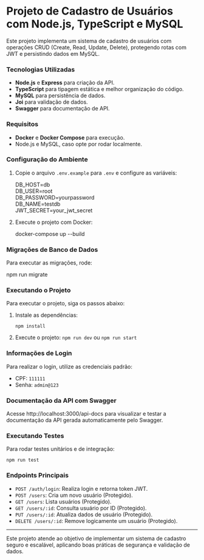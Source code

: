 # Projeto de Cadastro de Usuários com Node.js, TypeScript e MySQL

Este projeto implementa um sistema de cadastro de usuários com operações CRUD (Create, Read, Update, Delete), protegendo rotas com JWT e persistindo dados em MySQL.

### Tecnologias Utilizadas

- **Node.js** e **Express** para criação da API.
- **TypeScript** para tipagem estática e melhor organização do código.
- **MySQL** para persistência de dados.
- **Joi** para validação de dados.
- **Swagger** para documentação de API.

### Requisitos

- **Docker** e **Docker Compose** para execução.
- Node.js e MySQL, caso opte por rodar localmente.

### Configuração do Ambiente

1. Copie o arquivo `.env.example` para `.env` e configure as variáveis:

   DB_HOST=db  
   DB_USER=root  
   DB_PASSWORD=yourpassword  
   DB_NAME=testdb  
   JWT_SECRET=your_jwt_secret

2. Execute o projeto com Docker:

   docker-compose up --build

### Migrações de Banco de Dados

Para executar as migrações, rode:

npm run migrate

### Executando o Projeto

Para executar o projeto, siga os passos abaixo:

1. Instale as dependências:

   `npm install`

2. Execute o projeto:
   `npm run dev` ou `npm run start`

### Informações de Login

Para realizar o login, utilize as credenciais padrão:

- CPF: `111111`
- Senha: `admin@123`

### Documentação da API com Swagger

Acesse http://localhost:3000/api-docs para visualizar e testar a documentação da API gerada automaticamente pelo Swagger.

### Executando Testes

Para rodar testes unitários e de integração:

`npm run test`

### Endpoints Principais

- `POST /auth/login`: Realiza login e retorna token JWT.
- `POST /users`: Cria um novo usuário (Protegido).
- `GET /users`: Lista usuários (Protegido).
- `GET /users/:id`: Consulta usuário por ID (Protegido).
- `PUT /users/:id`: Atualiza dados de usuário (Protegido).
- `DELETE /users/:id`: Remove logicamente um usuário (Protegido).

---

Este projeto atende ao objetivo de implementar um sistema de cadastro seguro e escalável, aplicando boas práticas de segurança e validação de dados.
